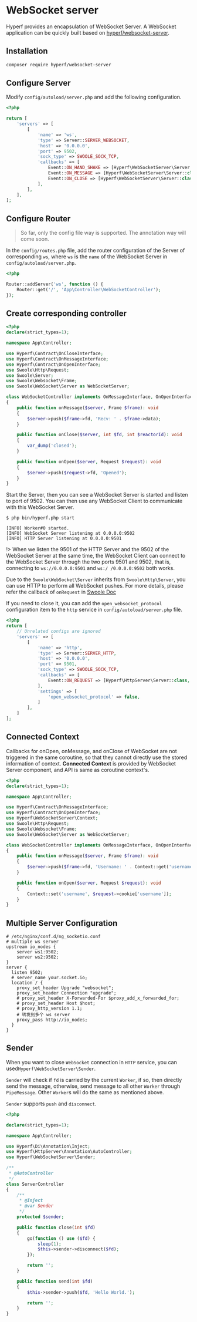 # WebSocket server

Hyperf provides an encapsulation of WebSocket Server. A WebSocket application can be quickly built based on [hyperf/websocket-server](https://github.com/hyperf/websocket-server).

## Installation

```bash
composer require hyperf/websocket-server
```

## Configure Server

Modify `config/autoload/server.php` and add the following configuration.

```php
<?php

return [
    'servers' => [
        [
            'name' => 'ws',
            'type' => Server::SERVER_WEBSOCKET,
            'host' => '0.0.0.0',
            'port' => 9502,
            'sock_type' => SWOOLE_SOCK_TCP,
            'callbacks' => [
                Event::ON_HAND_SHAKE => [Hyperf\WebSocketServer\Server::class, 'onHandShake'],
                Event::ON_MESSAGE => [Hyperf\WebSocketServer\Server::class, 'onMessage'],
                Event::ON_CLOSE => [Hyperf\WebSocketServer\Server::class, 'onClose'],
            ],
        ],
    ],
];
```

## Configure Router

> So far, only the config file way is supported. The annotation way will come soon.

In the `config/routes.php` file, add the router configuration of the Server of corresponding `ws`, where `ws` is the `name` of the WebSocket Server in `config/autoload/server.php`.


```php
<?php

Router::addServer('ws', function () {
    Router::get('/', 'App\Controller\WebSocketController');
});
```

## Create corresponding controller

```php
<?php
declare(strict_types=1);

namespace App\Controller;

use Hyperf\Contract\OnCloseInterface;
use Hyperf\Contract\OnMessageInterface;
use Hyperf\Contract\OnOpenInterface;
use Swoole\Http\Request;
use Swoole\Server;
use Swoole\Websocket\Frame;
use Swoole\WebSocket\Server as WebSocketServer;

class WebSocketController implements OnMessageInterface, OnOpenInterface, OnCloseInterface
{
    public function onMessage($server, Frame $frame): void
    {
        $server->push($frame->fd, 'Recv: ' . $frame->data);
    }

    public function onClose($server, int $fd, int $reactorId): void
    {
        var_dump('closed');
    }

    public function onOpen($server, Request $request): void
    {
        $server->push($request->fd, 'Opened');
    }
}
```

Start the Server, then you can see a WebSocket Server is started and listen to port of 9502. You can then use any WebSocket Client to communicate with this WebSocket Server.

```
$ php bin/hyperf.php start

[INFO] Worker#0 started.
[INFO] WebSocket Server listening at 0.0.0.0:9502
[INFO] HTTP Server listening at 0.0.0.0:9501
```

!> When we listen the 9501 of the HTTP Server and the 9502 of the WebSocket Server at the same time, the WebSocket Client can connect to the WebSocket Server through the two ports 9501 and 9502, that is, connecting to `ws://0.0.0.0:9501` and `ws:/ /0.0.0.0:9502` both works.

Due to the `Swoole\WebSocket\Server` inherits from `Swoole\Http\Server`, you can use HTTP to perform all WebSocket pushes. For more details, please refer the callback of `onRequest` in [Swoole Doc](https://wiki.swoole.com/#/websocket_server?id=websocketserver)

If you need to close it, you can add the `open_websocket_protocol` configuration item to the `http` service in `config/autoload/server.php` file.


```php
<?php
return [
    // Unrelated configs are ignored
    'servers' => [
        [
            'name' => 'http',
            'type' => Server::SERVER_HTTP,
            'host' => '0.0.0.0',
            'port' => 9501,
            'sock_type' => SWOOLE_SOCK_TCP,
            'callbacks' => [
                Event::ON_REQUEST => [Hyperf\HttpServer\Server::class, 'onRequest'],
            ],
            'settings' => [
                'open_websocket_protocol' => false,
            ]
        ],
    ]
];
```

## Connected Context

Callbacks for onOpen, onMessage, and onClose of WebSocket are not triggered in the same coroutine, so that they cannot directly use the stored information of context. **Connected Context** is provided by WebSocket Server component, and API is same as coroutine context's.

```php
<?php
declare(strict_types=1);

namespace App\Controller;

use Hyperf\Contract\OnMessageInterface;
use Hyperf\Contract\OnOpenInterface;
use Hyperf\WebSocketServer\Context;
use Swoole\Http\Request;
use Swoole\Websocket\Frame;
use Swoole\WebSocket\Server as WebSocketServer;

class WebSocketController implements OnMessageInterface, OnOpenInterface
{
    public function onMessage($server, Frame $frame): void
    {
        $server->push($frame->fd, 'Username: ' . Context::get('username'));
    }

    public function onOpen($server, Request $request): void
    {
        Context::set('username', $request->cookie['username']);
    }
}
```

## Multiple Server Configuration

```
# /etc/nginx/conf.d/ng_socketio.conf
# multiple ws server
upstream io_nodes {
    server ws1:9502;
    server ws2:9502;
}
server {
  listen 9502;
  # server_name your.socket.io;
  location / {
    proxy_set_header Upgrade "websocket";
    proxy_set_header Connection "upgrade";
    # proxy_set_header X-Forwarded-For $proxy_add_x_forwarded_for;
    # proxy_set_header Host $host;
    # proxy_http_version 1.1;
    # 转发到多个 ws server
    proxy_pass http://io_nodes;
  }
}
```

## Sender

When you want to close `WebSocket` connection in `HTTP` service, you can used`Hyperf\WebSocketServer\Sender`.

`Sender` will check if `fd` is carried by the current `Worker`, if so, then directly send the message, otherwise, send message to all other `Worker` through `PipeMessage`. Other `Worker`s will do the same as mentioned above.

`Sender` supports `push` and `disconnect`. 

```php
<?php

declare(strict_types=1);

namespace App\Controller;

use Hyperf\Di\Annotation\Inject;
use Hyperf\HttpServer\Annotation\AutoController;
use Hyperf\WebSocketServer\Sender;

/**
 * @AutoController
 */
class ServerController
{
    /**
     * @Inject
     * @var Sender
     */
    protected $sender;

    public function close(int $fd)
    {
        go(function () use ($fd) {
            sleep(1);
            $this->sender->disconnect($fd);
        });

        return '';
    }

    public function send(int $fd)
    {
        $this->sender->push($fd, 'Hello World.');

        return '';
    }
}

```
